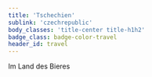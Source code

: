 ```yaml
---
title: 'Tschechien'
sublink: 'czechrepublic'
body_classes: 'title-center title-h1h2'
badge_class: badge-color-travel
header_id: travel
---
```


Im Land des Bieres